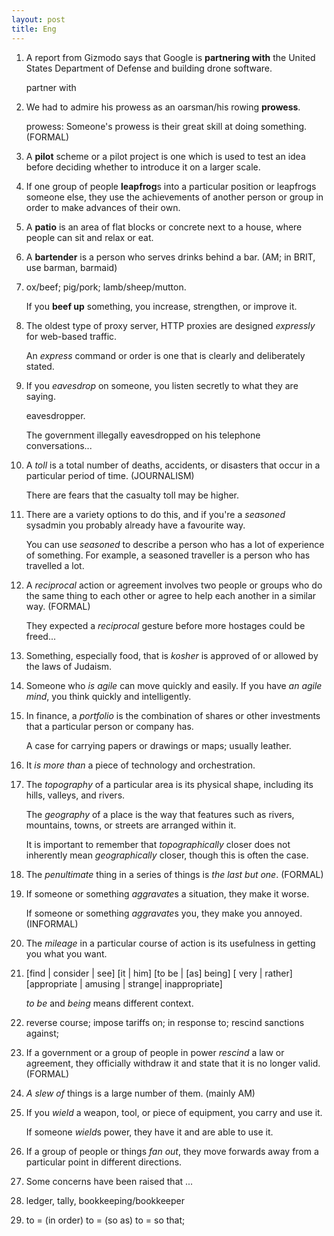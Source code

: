 ```yaml
---
layout: post
title: Eng
---
```


1. A report from Gizmodo says that Google is **partnering with** the United States Department of Defense and building drone software.

   partner with
2. We had to admire his prowess as an oarsman/his rowing **prowess**.

   prowess: Someone's prowess is their great skill at doing something. (FORMAL)
3. A **pilot** scheme or a pilot project is one which is used to test an idea before deciding whether to introduce it on a larger scale.
4. If one group of people **leapfrog**s into a particular position or leapfrogs someone else, they use the achievements of another person or group in order to make advances of their own.
5. A **patio** is an area of flat blocks or concrete next to a house, where people can sit and relax or eat.
6. A **bartender** is a person who serves drinks behind a bar. (AM; in BRIT, use barman, barmaid)
7. ox/beef; pig/pork; lamb/sheep/mutton.

   If you **beef up** something, you increase, strengthen, or improve it.
8. The oldest type of proxy server, HTTP proxies are designed *expressly* for web-based traffic.

   An *express* command or order is one that is clearly and deliberately stated.
9. If you *eavesdrop* on someone, you listen secretly to what they are saying.

   eavesdropper.

   The government illegally eavesdropped on his telephone conversations...
1. A *toll* is a total number of deaths, accidents, or disasters that occur in a particular period of time. (JOURNALISM)

   There are fears that the casualty toll may be higher.
2. There are a variety options to do this, and if you're a *seasoned* sysadmin you probably already have a favourite way.

   You can use *seasoned* to describe a person who has a lot of experience of something. For example, a seasoned traveller is a person who has travelled a lot.
3. A *reciprocal* action or agreement involves two people or groups who do the same thing to each other or agree to help each another in a similar way. (FORMAL)

   They expected a *reciprocal* gesture before more hostages could be freed...
4. Something, especially food, that is *kosher* is approved of or allowed by the laws of Judaism.

5. Someone who *is agile* can move quickly and easily. If you have *an agile mind*, you think quickly and intelligently.
6. In finance, a *portfolio* is the combination of shares or other investments that a particular person or company has.

   A case for carrying papers or drawings or maps; usually leather.
7. It *is more than* a piece of technology and orchestration.
8. The *topography* of a particular area is its physical shape, including its hills, valleys, and rivers.

   The *geography* of a place is the way that features such as rivers, mountains, towns, or streets are arranged within it.

   It is important to remember that *topographically* closer does not inherently mean *geographically* closer, though this is often the case.
9. The *penultimate* thing in a series of things is *the last but one*. (FORMAL)
1. If someone or something *aggravate*s a situation, they make it worse.

   If someone or something *aggravate*s you, they make you annoyed. (INFORMAL)
2. The *mileage* in a particular course of action is its usefulness in getting you what you want.
3. [find \| consider \| see] [it \| him] [to be \| [as] being] [ very \| rather] [appropriate \| amusing \| strange| inappropriate]

   *to be* and *being* means different context.
4. reverse course; impose tariffs on; in response to; rescind sanctions against;
5. If a government or a group of people in power *rescind* a law or agreement, they officially withdraw it and state that it is no longer valid. (FORMAL)
6. *A slew of* things is a large number of them. (mainly AM)
7. If you *wield* a weapon, tool, or piece of equipment, you carry and use it.

   If someone *wield*s power, they have it and are able to use it.
8. If a group of people or things *fan out*, they move forwards away from a particular point in different directions.
9. Some concerns have been raised that ...
1. ledger, tally, bookkeeping/bookkeeper
2. to = (in order) to = (so as) to = so that;